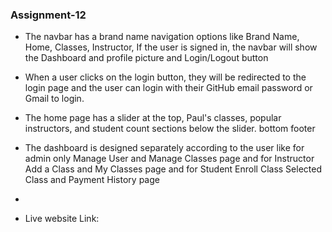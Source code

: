 
### Assignment-12

* The navbar has a brand name navigation options like Brand Name, Home,  Classes, Instructor, If the user is signed in, the navbar will show the Dashboard and profile picture and Login/Logout button

*  When a user clicks on the login button, they will be redirected to the login page and the user can login with their GitHub email password or Gmail to login.

* The home page has a slider at the top, Paul's classes, popular instructors, and student count sections below the slider. bottom footer

* The dashboard is designed separately according to the user like for admin only Manage User and Manage Classes page and for Instructor Add a Class and My Classes page and for Student Enroll Class Selected Class and Payment History page

* 

* Live website Link: 